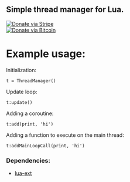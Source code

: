 ## Simple thread manager for Lua.

[![Donate via Stripe](https://img.shields.io/badge/Donate-Stripe-green.svg)](https://buy.stripe.com/00gbJZ0OdcNs9zi288)<br>
[![Donate via Bitcoin](https://img.shields.io/badge/Donate-Bitcoin-green.svg)](bitcoin:37fsp7qQKU8XoHZGRQvVzQVP8FrEJ73cSJ)<br>

# Example usage:

Initialization:
```
t = ThreadManager()
```

Update loop:
```
t:update()
```

Adding a coroutine:
```
t:add(print, 'hi')
```

Adding a function to execute on the main thread:
```
t:addMainLoopCall(print, 'hi')
```

### Dependencies:

- [lua-ext](https://github.com/thenumbernine/lua-ext)
